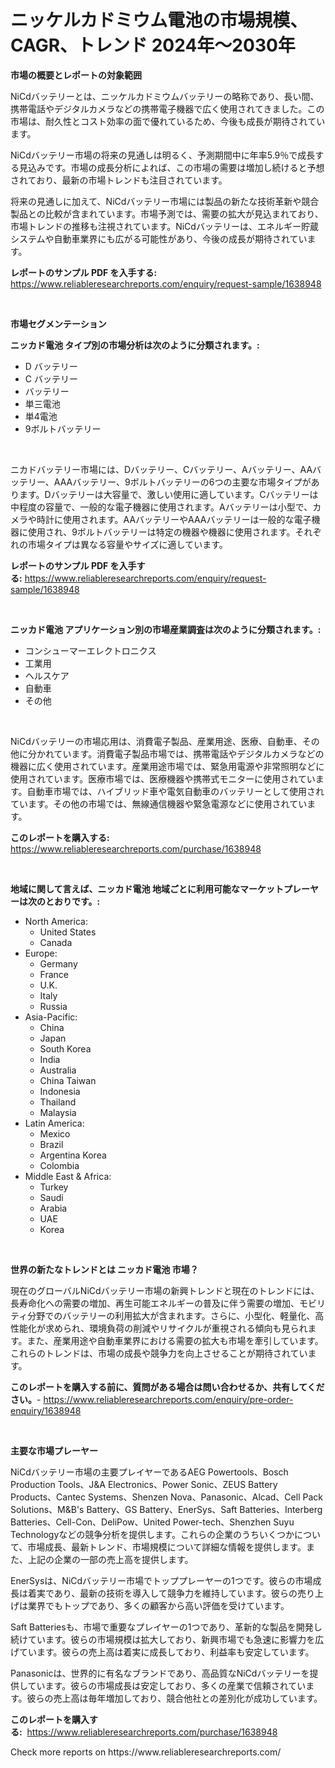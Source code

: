 <p><h1>ニッケルカドミウム電池の市場規模、CAGR、トレンド 2024年〜2030年</h1></p><p><strong>市場の概要とレポートの対象範囲</strong></p>
<p><p>NiCdバッテリーとは、ニッケルカドミウムバッテリーの略称であり、長い間、携帯電話やデジタルカメラなどの携帯電子機器で広く使用されてきました。この市場は、耐久性とコスト効率の面で優れているため、今後も成長が期待されています。</p><p>NiCdバッテリー市場の将来の見通しは明るく、予測期間中に年率5.9％で成長する見込みです。市場の成長分析によれば、この市場の需要は増加し続けると予想されており、最新の市場トレンドも注目されています。</p><p>将来の見通しに加えて、NiCdバッテリー市場には製品の新たな技術革新や競合製品との比較が含まれています。市場予測では、需要の拡大が見込まれており、市場トレンドの推移も注視されています。NiCdバッテリーは、エネルギー貯蔵システムや自動車業界にも広がる可能性があり、今後の成長が期待されています。</p></p>
<p><strong>レポートのサンプル PDF を入手する:</strong> <a href="https://www.reliableresearchreports.com/enquiry/request-sample/1638948">https://www.reliableresearchreports.com/enquiry/request-sample/1638948</a></p>
<p>&nbsp;</p>
<p><strong>市場セグメンテーション</strong></p>
<p><strong>ニッカド電池 タイプ別の市場分析は次のように分類されます。:</strong></p>
<p><ul><li>D バッテリー</li><li>C バッテリー</li><li>バッテリー</li><li>単三電池</li><li>単4電池</li><li>9ボルトバッテリー</li></ul></p>
<p>&nbsp;</p>
<p><p>ニカドバッテリー市場には、Dバッテリー、Cバッテリー、Aバッテリー、AAバッテリー、AAAバッテリー、9ボルトバッテリーの6つの主要な市場タイプがあります。Dバッテリーは大容量で、激しい使用に適しています。Cバッテリーは中程度の容量で、一般的な電子機器に使用されます。Aバッテリーは小型で、カメラや時計に使用されます。AAバッテリーやAAAバッテリーは一般的な電子機器に使用され、9ボルトバッテリーは特定の機器や機器に使用されます。それぞれの市場タイプは異なる容量やサイズに適しています。</p></p>
<p><strong>レポートのサンプル PDF を入手する:</strong>&nbsp;<a href="https://www.reliableresearchreports.com/enquiry/request-sample/1638948">https://www.reliableresearchreports.com/enquiry/request-sample/1638948</a></p>
<p>&nbsp;</p>
<p><strong> ニッカド電池 アプリケーション別の市場産業調査は次のように分類されます。:</strong></p>
<p><ul><li>コンシューマーエレクトロニクス</li><li>工業用</li><li>ヘルスケア</li><li>自動車</li><li>その他</li></ul></p>
<p>&nbsp;</p>
<p><p>NiCdバッテリーの市場応用は、消費電子製品、産業用途、医療、自動車、その他に分かれています。消費電子製品市場では、携帯電話やデジタルカメラなどの機器に広く使用されています。産業用途市場では、緊急用電源や非常照明などに使用されています。医療市場では、医療機器や携帯式モニターに使用されています。自動車市場では、ハイブリッド車や電気自動車のバッテリーとして使用されています。その他の市場では、無線通信機器や緊急電源などに使用されています。</p></p>
<p><strong>このレポートを購入する:</strong>&nbsp; <a href="https://www.reliableresearchreports.com/purchase/1638948">https://www.reliableresearchreports.com/purchase/1638948</a></p>
<p>&nbsp;</p>
<p><strong>地域に関して言えば、ニッカド電池 地域ごとに利用可能なマーケットプレーヤーは次のとおりです。:</strong></p>
<p><ul>
    <li>
        North America:
        <ul>
            <li>United States</li>
            <li>Canada</li>
        </ul>
    </li>
    <li>
        Europe:
        <ul>
            <li>Germany</li>
            <li>France</li>
            <li>U.K.</li>
            <li>Italy</li>
            <li>Russia</li>
        </ul>
    </li>
    <li>
        Asia-Pacific:
        <ul>
            <li>China</li>
            <li>Japan</li>
            <li>South Korea</li>
            <li>India</li>
            <li>Australia</li>
            <li>China Taiwan</li>
            <li>Indonesia</li>
            <li>Thailand</li>
            <li>Malaysia</li>
        </ul>
    </li>
    <li>
        Latin America:
        <ul>
            <li>Mexico</li>
            <li>Brazil</li>
            <li>Argentina Korea</li>
            <li>Colombia</li>
        </ul>
    </li>
    <li>
        Middle East & Africa:
        <ul>
            <li>Turkey</li>
            <li>Saudi</li>
            <li>Arabia</li>
            <li>UAE</li>
            <li>Korea</li>
        </ul>
    </li>
    </ul></p>
<p>&nbsp;</p>
<p><strong>世界の新たなトレンドとは ニッカド電池 市場？</strong></p>
<p><p>現在のグローバルNiCdバッテリー市場の新興トレンドと現在のトレンドには、長寿命化への需要の増加、再生可能エネルギーの普及に伴う需要の増加、モビリティ分野でのバッテリーの利用拡大が含まれます。さらに、小型化、軽量化、高性能化が求められ、環境負荷の削減やリサイクルが重視される傾向も見られます。また、産業用途や自動車業界における需要の拡大も市場を牽引しています。これらのトレンドは、市場の成長や競争力を向上させることが期待されています。</p></p>
<p><strong>このレポートを購入する前に、質問がある場合は問い合わせるか、共有してください。</strong>- <a href="https://www.reliableresearchreports.com/enquiry/pre-order-enquiry/1638948">https://www.reliableresearchreports.com/enquiry/pre-order-enquiry/1638948</a></p>
<p>&nbsp;</p>
<p><strong>主要な市場プレーヤー</strong></p>
<p><p>NiCdバッテリー市場の主要プレイヤーであるAEG Powertools、Bosch Production Tools、J&A Electronics、Power Sonic、ZEUS Battery Products、Cantec Systems、Shenzen Nova、Panasonic、Alcad、Cell Pack Solutions、M&B's Battery、GS Battery、EnerSys、Saft Batteries、Interberg Batteries、Cell-Con、DeliPow、United Power-tech、Shenzhen Suyu Technologyなどの競争分析を提供します。これらの企業のうちいくつかについて、市場成長、最新トレンド、市場規模について詳細な情報を提供します。また、上記の企業の一部の売上高を提供します。</p><p>EnerSysは、NiCdバッテリー市場でトッププレーヤーの1つです。彼らの市場成長は着実であり、最新の技術を導入して競争力を維持しています。彼らの売り上げは業界でもトップであり、多くの顧客から高い評価を受けています。</p><p>Saft Batteriesも、市場で重要なプレイヤーの1つであり、革新的な製品を開発し続けています。彼らの市場規模は拡大しており、新興市場でも急速に影響力を広げています。彼らの売上高は着実に成長しており、利益率も安定しています。</p><p>Panasonicは、世界的に有名なブランドであり、高品質なNiCdバッテリーを提供しています。彼らの市場成長は安定しており、多くの産業で信頼されています。彼らの売上高は毎年増加しており、競合他社との差別化が成功しています。</p></p>
<p><strong>このレポートを購入する:</strong>&nbsp;&nbsp;<a href="https://www.reliableresearchreports.com/purchase/1638948">https://www.reliableresearchreports.com/purchase/1638948</a></p>
<p>Check more reports on https://www.reliableresearchreports.com/</p>